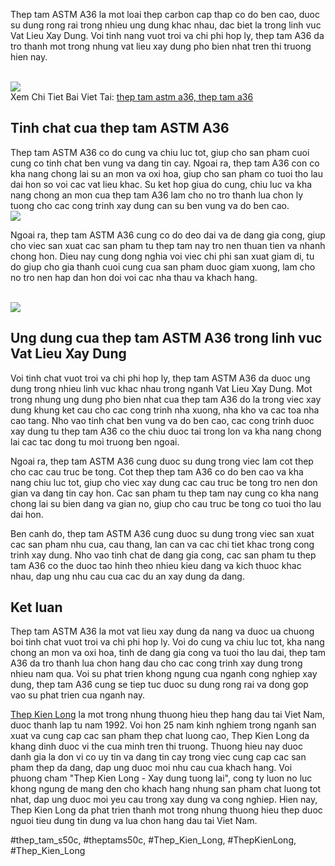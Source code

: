 <p>Thep tam ASTM A36 la mot loai thep carbon cap thap co do ben cao, duoc su dung rong rai trong nhieu ung dung khac nhau, dac biet la trong linh vuc Vat Lieu Xay Dung. Voi tinh nang vuot troi va chi phi hop ly, thep tam A36 da tro thanh mot trong nhung vat lieu xay dung pho bien nhat tren thi truong hien nay.</p><br><img src="https://thepkienlong.vn/upload/images/12mm(1).jpg"></br>
Xem Chi Tiet Bai Viet Tai: <a href="https://thepkienlong.vn/thep-tam-astm-a36-thep-tam-a36.html">thep tam astm a36, thep tam a36</a><h2>Tinh chat cua thep tam ASTM A36</h2><p>Thep tam ASTM A36 co do cung va chiu luc tot, giup cho san pham cuoi cung co tinh chat ben vung va dang tin cay. Ngoai ra, thep tam A36 con co kha nang chong lai su an mon va oxi hoa, giup cho san pham co tuoi tho lau dai hon so voi cac vat lieu khac. Su ket hop giua do cung, chiu luc va kha nang chong an mon cua thep tam A36 lam cho no tro thanh lua chon ly tuong cho cac cong trinh xay dung can su ben vung va do ben cao.<br><img src="https://thepkienlong.vn/upload/images/12mm(1).jpg"></br><p>Ngoai ra, thep tam ASTM A36 cung co do deo dai va de dang gia cong, giup cho viec san xuat cac san pham tu thep tam nay tro nen thuan tien va nhanh chong hon. Dieu nay cung dong nghia voi viec chi phi san xuat giam di, tu do giup cho gia thanh cuoi cung cua san pham duoc giam xuong, lam cho no tro nen hap dan hon doi voi cac nha thau va khach hang.</p><br><img src="https://thepkienlong.vn/upload/images/12mm(1).jpg"></br><h2>Ung dung cua thep tam ASTM A36 trong linh vuc Vat Lieu Xay Dung</h2><p>Voi tinh chat vuot troi va chi phi hop ly, thep tam ASTM A36 da duoc ung dung trong nhieu linh vuc khac nhau trong nganh Vat Lieu Xay Dung. Mot trong nhung ung dung pho bien nhat cua thep tam A36 do la trong viec xay dung khung ket cau cho cac cong trinh nha xuong, nha kho va cac toa nha cao tang. Nho vao tinh chat ben vung va do ben cao, cac cong trinh duoc xay dung tu thep tam A36 co the chiu duoc tai trong lon va kha nang chong lai cac tac dong tu moi truong ben ngoai.<p>Ngoai ra, thep tam ASTM A36 cung duoc su dung trong viec lam cot thep cho cac cau truc be tong. Cot thep thep tam A36 co do ben cao va kha nang chiu luc tot, giup cho viec xay dung cac cau truc be tong tro nen don gian va dang tin cay hon. Cac san pham tu thep tam nay cung co kha nang chong lai su bien dang va gian no, giup cho cau truc be tong co tuoi tho lau dai hon.</p><p>Ben canh do, thep tam ASTM A36 cung duoc su dung trong viec san xuat cac san pham nhu cua, cau thang, lan can va cac chi tiet khac trong cong trinh xay dung. Nho vao tinh chat de dang gia cong, cac san pham tu thep tam A36 co the duoc tao hinh theo nhieu kieu dang va kich thuoc khac nhau, dap ung nhu cau cua cac du an xay dung da dang.<h2>Ket luan</h2><p>Thep tam ASTM A36 la mot vat lieu xay dung da nang va duoc ua chuong boi tinh chat vuot troi va chi phi hop ly. Voi do cung va chiu luc tot, kha nang chong an mon va oxi hoa, tinh de dang gia cong va tuoi tho lau dai, thep tam A36 da tro thanh lua chon hang dau cho cac cong trinh xay dung trong nhieu nam qua. Voi su phat trien khong ngung cua nganh cong nghiep xay dung, thep tam A36 cung se tiep tuc duoc su dung rong rai va dong gop vao su phat trien cua nganh nay.</p><p><a href="https://thepkienlong.vn/">Thep Kien Long</a> la mot trong nhung thuong hieu thep hang dau tai Viet Nam, duoc thanh lap tu nam 1992. Voi hon 25 nam kinh nghiem trong nganh san xuat va cung cap cac san pham thep chat luong cao, Thep Kien Long da khang dinh duoc vi the cua minh tren thi truong. Thuong hieu nay duoc danh gia la don vi co uy tin va dang tin cay trong viec cung cap cac san pham thep da dang, dap ung duoc moi nhu cau cua khach hang. Voi phuong cham "Thep Kien Long - Xay dung tuong lai", cong ty luon no luc khong ngung de mang den cho khach hang nhung san pham chat luong tot nhat, dap ung duoc moi yeu cau trong xay dung va cong nghiep. Hien nay, Thep Kien Long da phat trien thanh mot trong nhung thuong hieu thep duoc nguoi tieu dung tin dung va lua chon hang dau tai Viet Nam.</p>
#thep_tam_s50c, #theptams50c, #Thep_Kien_Long, #ThepKienLong, #Thep_Kien_Long
